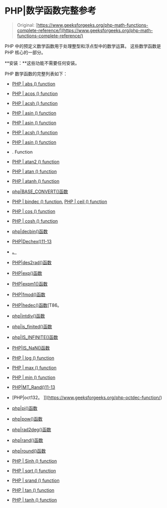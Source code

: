 # PHP|数学函数完整参考

> Original: [https://www.geeksforgeeks.org/php-math-functions-complete-reference/](https://www.geeksforgeeks.org/php-math-functions-complete-reference/)

PHP 中的预定义数学函数用于处理整型和浮点型中的数学运算。 这些数学函数是 PHP 核心的一部分。

**安装：**这些功能不需要任何安装。

PHP 数学函数的完整列表如下：

*   [PHP | abs () function](https://www.geeksforgeeks.org/php-abs-function/)
*   [PHP | acos () function](https://www.geeksforgeeks.org/php-acos-function/)
*   [PHP | acsh () function](https://www.geeksforgeeks.org/php-acosh-function/)
*   [PHP | asin () function](https://www.geeksforgeeks.org/php-asin-function/)
*   [PHP | asin () function](https://www.geeksforgeeks.org/php-asin-function/)
*   [PHP | acsh () function](https://www.geeksforgeeks.org/php-acosh-function/)
*   [PHP | asin () function](https://www.geeksforgeeks.org/php-asin-function/)
*   . Function
*   [PHP | atan2 () function](https://www.geeksforgeeks.org/php-atan2-function/)
*   [PHP | atan () function](https://www.geeksforgeeks.org/php-atan-function/)
*   [PHP | atanh () function](https://www.geeksforgeeks.org/php-atanh-function/)
*   [php|BASE_CONVERT()函数](https://www.geeksforgeeks.org/php-base_convert-math-function/)
*   [PHP | bindec () function.](https://www.geeksforgeeks.org/php-bindec-function/) [PHP | ceil () function](https://www.geeksforgeeks.org/php-ceil-function/)
*   [PHP | cos () function](https://www.geeksforgeeks.org/php-cos-function/)
*   [PHP | cosh () function](https://www.geeksforgeeks.org/php-cosh-function/)
*   [php|decbin()函数](https://www.geeksforgeeks.org/php-decbin-function/)
*   [PHP|Dechex()11-13](https://www.geeksforgeeks.org/php-dechex-function/)
*   [。](https://www.geeksforgeeks.org/php-decoct-function/)
*   [PHP|des2rad()函数](https://www.geeksforgeeks.org/php-deg2rad-function/)
*   [PHP|exp()函数](https://www.geeksforgeeks.org/php-exp-function/)
*   [PHP|expm1()函数](https://www.geeksforgeeks.org/php-expm1-function/)
*   [PHP|fmod()函数](https://www.geeksforgeeks.org/php-fmod-function/)
*   [PHP|hedec()函数](https://www.geeksforgeeks.org/php-hexdec-function/)[T86。

*   [php|intdiv()函数](https://www.geeksforgeeks.org/php-intdiv-function/)
*   [php|is_finited()函数](https://www.geeksforgeeks.org/php-is_finite-is_infinite-is_nan-functions/)
*   [php|IS_INFINITE()函数](https://www.geeksforgeeks.org/php-is_finite-is_infinite-is_nan-functions/)
*   [PHP|IS_NaN()函数](https://www.geeksforgeeks.org/php-is_finite-is_infinite-is_nan-functions/)

*   [PHP | log () function](https://www.geeksforgeeks.org/php-log-log10-functions/)
*   [PHP | max () function](https://www.geeksforgeeks.org/php-max-function/)
*   [PHP | min () function](https://www.geeksforgeeks.org/php-min-function/)
*   [PHP|MT_Rand()11-13](https://www.geeksforgeeks.org/php-mt_rand-function/)
*   [PHP|oct132。 ]](https://www.geeksforgeeks.org/php-octdec-function/)
*   [php|pi()函数](https://www.geeksforgeeks.org/php-pi-function/)
*   [php|pow()函数](https://www.geeksforgeeks.org/php-pow-function/)
*   [php|rad2deg()函数](https://www.geeksforgeeks.org/php-rad2deg-function/)
*   [php|rand()函数](https://www.geeksforgeeks.org/php-rand-function/)
*   [php|round()函数](https://www.geeksforgeeks.org/php-round-function/)

*   [PHP | Sinh () function](https://www.geeksforgeeks.org/php-sinh-function/)
*   [PHP | sqrt () function](https://www.geeksforgeeks.org/php-sqrt-function/)
*   [PHP | srand () function](https://www.geeksforgeeks.org/php-srand-function/)
*   [PHP | tan () function](https://www.geeksforgeeks.org/php-tan-function/)
*   [PHP | tanh () function](https://www.geeksforgeeks.org/php-tanh-function/)